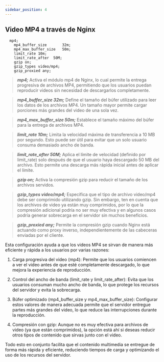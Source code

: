 ```yaml
---
sidebar_position: 4
---
```

## Video MP4 a través de Nginx
```nginx
  mp4;
    mp4_buffer_size       32m;
    mp4_max_buffer_size   50m;
    limit_rate 10m;
    limit_rate_after  50M;
    gzip on;
    gzip_types video/mp4;
    gzip_proxied any;
```
> ***mp4;*** Activa el módulo mp4 de Nginx, lo cual permite la entrega progresiva de archivos MP4, permitiendo que los usuarios puedan reproducir videos sin necesidad de descargarlos completamente.

> ***mp4_buffer_size 32m;*** Define el tamaño del búfer utilizado para leer los datos de los archivos MP4. Un tamaño mayor permite cargar porciones más grandes del video de una sola vez.

> ***mp4_max_buffer_size 50m;*** Establece el tamaño máximo del búfer para la entrega de archivos MP4.

> ***limit_rate 10m;*** Limita la velocidad máxima de transferencia a 10 MB por segundo. Esto puede ser útil para evitar que un solo usuario consuma demasiado ancho de banda.

> ***limit_rate_after 50M;*** Aplica el límite de velocidad (definido por limit_rate) solo después de que el usuario haya descargado 50 MB del archivo. Esto permite una descarga más rápida inicial antes de aplicar el límite.

> ***gzip on;*** Activa la compresión gzip para reducir el tamaño de los archivos servidos.

> ***gzip_types video/mp4;*** Especifica que el tipo de archivo video/mp4 debe ser comprimido utilizando gzip. Sin embargo, ten en cuenta que los archivos de video ya están muy comprimidos, por lo que la compresión adicional podría no ser muy efectiva y en algunos casos podría generar sobrecarga en el servidor sin muchos beneficios.

> ***gzip_proxied any;*** Permite la compresión gzip cuando Nginx está actuando como proxy inverso, independientemente de las cabeceras enviadas por el cliente.

Esta configuración ayuda a que los videos MP4 se sirvan de manera más eficiente y rápida a los usuarios por varias razones:

1. Carga progresiva del video (mp4): Permite que los usuarios comiencen a ver el video antes de que esté completamente descargado, lo que mejora la experiencia de reproducción.

2. Control del ancho de banda (limit_rate y limit_rate_after): Evita que los usuarios consuman mucho ancho de banda, lo que protege los recursos del servidor y evita la sobrecarga.

3. Búfer optimizado (mp4_buffer_size y mp4_max_buffer_size): Configurar estos valores de manera adecuada permite que el servidor entregue partes más grandes del video, lo que reduce las interrupciones durante la reproducción.

4. Compresión con gzip: Aunque no es muy efectiva para archivos de video (ya que están comprimidos), la opción está ahí si deseas reducir otros tipos de contenido que sirvas junto con el video.

Todo esto en conjunto facilita que el contenido multimedia se entregue de forma más rápida y eficiente, reduciendo tiempos de carga y optimizando el uso de los recursos del servidor.
